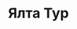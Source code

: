--- 
title: "Ялта Тур" 
site: "www.yalta-tour.com" 
town: "Ялта" 
tel: ["+7 (97) 876 1 876 9, +380 (65) 434-7485"] 
address: "Россия, Республика Крым, г. Ялта, Блюхера 22а" 
mail: "info@yalta-city.net" 
--- 